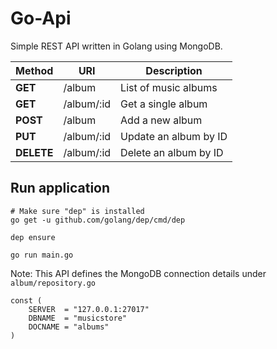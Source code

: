# Go-Api

Simple REST API written in Golang using MongoDB.


| Method     | URI        | Description           |
|------------|------------|-----------------------|
|**GET**     | /album     | List of music albums  |
|**GET**     | /album/:id | Get a single album    |
|**POST**    | /album     | Add a new album       |
|**PUT**     | /album/:id | Update an album by ID |
|**DELETE**  | /album/:id | Delete an album by ID |

## Run application

```
# Make sure "dep" is installed
go get -u github.com/golang/dep/cmd/dep

dep ensure

go run main.go
```

Note: This API defines the MongoDB connection details under `album/repository.go`
```
const (
	SERVER  = "127.0.0.1:27017"
	DBNAME  = "musicstore"
	DOCNAME = "albums"
)
```